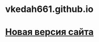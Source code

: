 
# vkedah661.github.io
<h1><a href="https://vkedah661.github.io/gl.html">Новая версия сайта</a><h1>
